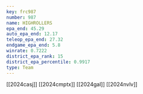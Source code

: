 ```yaml
---
key: frc987
number: 987
name: HIGHROLLERS
epa_end: 45.29
auto_epa_end: 12.17
teleop_epa_end: 27.32
endgame_epa_end: 5.8
winrate: 0.7222
district_epa_rank: 15
district_epa_percentile: 0.9917
type: Team
---
```

[[2024casj]]
[[2024cmptx]]
[[2024gal]]
[[2024nvlv]]
